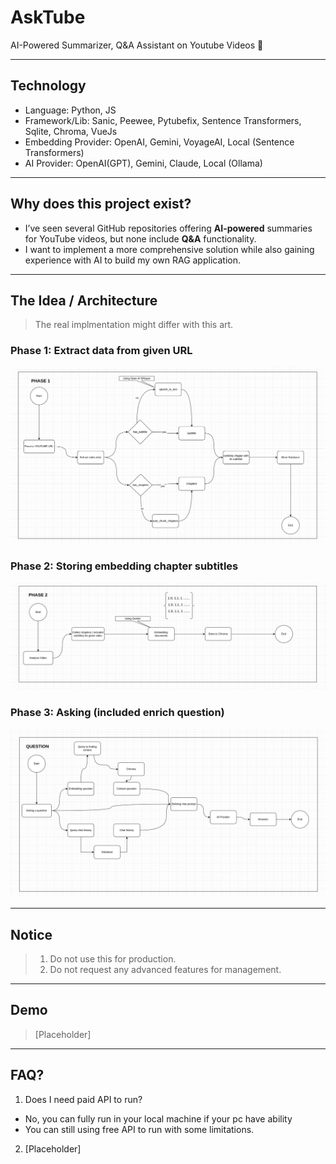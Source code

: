 # AskTube 

AI-Powered Summarizer, Q&amp;A Assistant on Youtube Videos 🤖

---
## Technology

- Language: Python, JS
- Framework/Lib: Sanic, Peewee, Pytubefix, Sentence Transformers, Sqlite, Chroma, VueJs
- Embedding Provider: OpenAI, Gemini, VoyageAI, Local (Sentence Transformers)
- AI Provider: OpenAI(GPT), Gemini, Claude, Local (Ollama)

---
## Why does this project exist?

- I’ve seen several GitHub repositories offering **AI-powered** summaries for YouTube videos, but none include **Q&A**
  functionality.
- I want to implement a more comprehensive solution while also gaining experience with AI to build my own RAG application.

---
## The Idea / Architecture

> The real implmentation might differ with this art.

### Phase 1: Extract data from given URL

![P1.png](docs/P1.png)

### Phase 2: Storing embedding chapter subtitles

![P2.png](docs/P2.png)

### Phase 3: Asking (included enrich question)

![P3.png](docs/P3.png)

---
## Notice

> 1. Do not use this for production.
> 2. Do not request any advanced features for management.

----
## Demo

> [Placeholder]

---
## FAQ?

1. Does I need paid API to run?
  - No, you can fully run in your local machine if your pc have ability
  - You can still using free API to run with some limitations.
2. [Placeholder]
